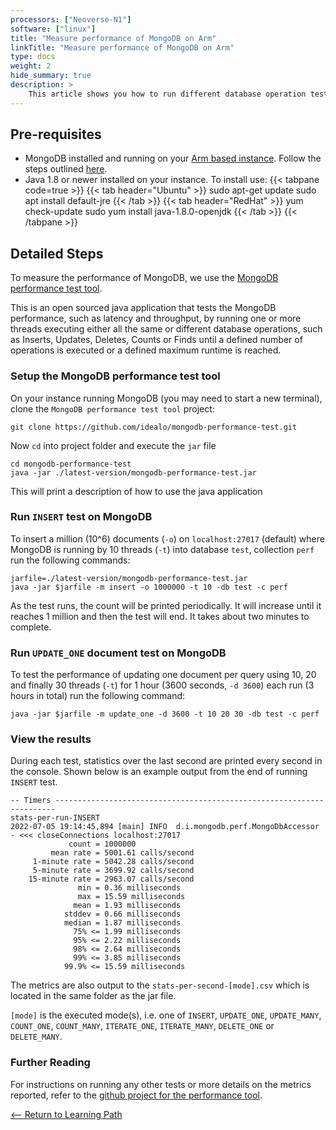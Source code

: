 ```yaml
---
processors: ["Neoverse-N1"]
software: ["linux"]
title: "Measure performance of MongoDB on Arm"
linkTitle: "Measure performance of MongoDB on Arm"
type: docs
weight: 2
hide_summary: true
description: >
    This article shows you how to run different database operation tests and measure MongoDB performance, such as latency and throughput on your 64-bit Arm machine.
---
```


## Pre-requisites

* MongoDB installed and running on your [Arm based instance](/cloud/platforms). Follow the steps outlined [here](/cloud/mongodb/mongodb).
* Java 1.8 or newer installed on your instance. To install use:
{{< tabpane code=true >}}
  {{< tab header="Ubuntu" >}}
sudo apt-get update
sudo apt install default-jre
{{< /tab >}}
{{< tab header="RedHat" >}}
yum check-update
sudo yum install java-1.8.0-openjdk
{{< /tab >}}
{{< /tabpane >}}


## Detailed Steps

To measure the performance of MongoDB, we use the [MongoDB performance test tool](https://github.com/idealo/mongodb-performance-test).

This is an open sourced java application that tests the MongoDB performance, such as latency and throughput, by running one or more threads executing either all the same or different database operations, such as Inserts, Updates, Deletes, Counts or Finds until a defined number of operations is executed or a defined maximum runtime is reached.

### Setup the MongoDB performance test tool

On your instance running MongoDB (you may need to start a new terminal), clone the `MongoDB performance test tool` project:

```console
git clone https://github.com/idealo/mongodb-performance-test.git

```

Now `cd` into project folder and execute the `jar` file

```console
cd mongodb-performance-test
java -jar ./latest-version/mongodb-performance-test.jar

```
This will print a description of how to use the java application

### Run `INSERT` test on MongoDB

To insert a million (10^6) documents (`-o`) on `localhost:27017` (default) where MongoDB is running by 10 threads (`-t`) into database `test`, collection `perf` run the following commands:

```console
jarfile=./latest-version/mongodb-performance-test.jar
java -jar $jarfile -m insert -o 1000000 -t 10 -db test -c perf
```
As the test runs, the count will be printed periodically. It will increase until it reaches 1 million and then the test will end. It takes about two minutes to complete.

### Run `UPDATE_ONE` document test on MongoDB

To test the performance of updating one document per query using 10, 20 and finally 30 threads (`-t`) for 1 hour (3600 seconds, `-d 3600`) each run (3 hours in total) run the following command:

```console
java -jar $jarfile -m update_one -d 3600 -t 10 20 30 -db test -c perf
```

### View the results

During each test, statistics over the last second are printed every second in the console. Shown below is an example output from the end of running `INSERT` test.
```
-- Timers ----------------------------------------------------------------------
stats-per-run-INSERT
2022-07-05 19:14:45,894 [main] INFO  d.i.mongodb.perf.MongoDbAccessor - <<< closeConnections localhost:27017
             count = 1000000
         mean rate = 5001.61 calls/second
     1-minute rate = 5042.28 calls/second
     5-minute rate = 3699.92 calls/second
    15-minute rate = 2963.07 calls/second
               min = 0.36 milliseconds
               max = 15.59 milliseconds
              mean = 1.93 milliseconds
            stddev = 0.66 milliseconds
            median = 1.87 milliseconds
              75% <= 1.99 milliseconds
              95% <= 2.22 milliseconds
              98% <= 2.64 milliseconds
              99% <= 3.85 milliseconds
            99.9% <= 15.59 milliseconds
```

The metrics are also output to the `stats-per-second-[mode].csv` which is located in the same folder as the jar file.

`[mode]` is the executed mode(s), i.e. one of `INSERT`, `UPDATE_ONE`, `UPDATE_MANY`, `COUNT_ONE`, `COUNT_MANY`, `ITERATE_ONE`, `ITERATE_MANY`, `DELETE_ONE` or `DELETE_MANY`.

### Further Reading

For instructions on running any other tests or more details on the metrics reported, refer to the [github project for the performance tool](https://github.com/idealo/mongodb-performance-test#readme).

[<-- Return to Learning Path](/cloud/mongodb/#sections)
